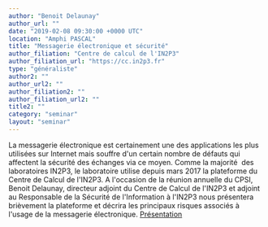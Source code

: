 ```yaml
---
author: "Benoit Delaunay"
author_url: ""
date: "2019-02-08 09:30:00 +0000 UTC"
location: "Amphi PASCAL"
title: "Messagerie électronique et sécurité"
author_filiation: "Centre de calcul de l'IN2P3"
author_filiation_url: "https://cc.in2p3.fr"
type: "généraliste"
author2: ""
author_url2: ""
author_filiation2: ""
author_filiation_url2: ""
title2: ""
category: "seminar" 
layout: "seminar"
---
```

La messagerie électronique est certainement une des applications les plus utilisées sur Internet mais souffre d'un certain nombre de défauts qui affectent la sécurité des échanges via ce moyen. Comme la majorité  des laboratoires IN2P3, le laboratoire utilise depuis mars 2017 la plateforme du Centre de Calcul de l'IN2P3. A l'occasion de la réunion annuelle du CPSI, Benoit Delaunay, directeur adjoint du Centre de Calcul de l'IN2P3 et adjoint au Responsable de la Sécurité de l'Information à l'IN2P3 nous présentera brièvement la plateforme et décrira les principaux risques associés à l'usage de la messagerie électronique.  [Présentation](https://atrium.in2p3.fr/96bedce2-088b-47a0-98de-8e8a27141316)
